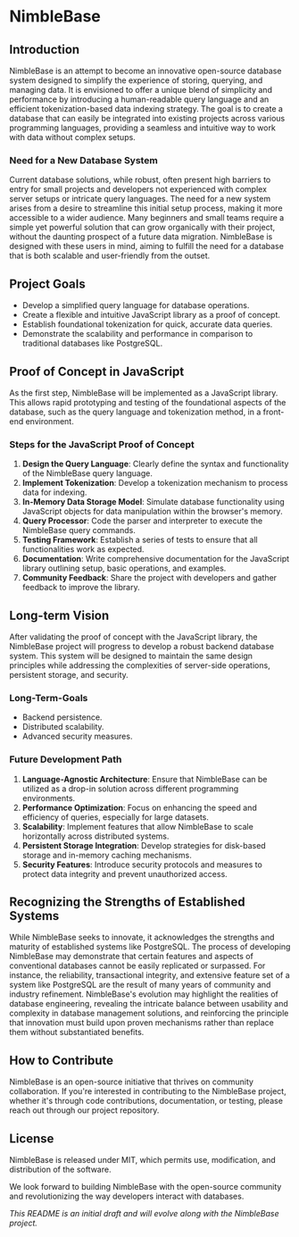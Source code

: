 # NimbleBase

## Introduction
NimbleBase is an attempt to become an innovative open-source database system designed to simplify the experience of storing, querying, and managing data. It is envisioned to offer a unique blend of simplicity and performance by introducing a human-readable query language and an efficient tokenization-based data indexing strategy. The goal is to create a database that can easily be integrated into existing projects across various programming languages, providing a seamless and intuitive way to work with data without complex setups.

### Need for a New Database System
Current database solutions, while robust, often present high barriers to entry for small projects and developers not experienced with complex server setups or intricate query languages. The need for a new system arises from a desire to streamline this initial setup process, making it more accessible to a wider audience. Many beginners and small teams require a simple yet powerful solution that can grow organically with their project, without the daunting prospect of a future data migration. NimbleBase is designed with these users in mind, aiming to fulfill the need for a database that is both scalable and user-friendly from the outset.

## Project Goals
- Develop a simplified query language for database operations.
- Create a flexible and intuitive JavaScript library as a proof of concept.
- Establish foundational tokenization for quick, accurate data queries.
- Demonstrate the scalability and performance in comparison to traditional databases like PostgreSQL.

## Proof of Concept in JavaScript
As the first step, NimbleBase will be implemented as a JavaScript library. This allows rapid prototyping and testing of the foundational aspects of the database, such as the query language and tokenization method, in a front-end environment.

### Steps for the JavaScript Proof of Concept
1. **Design the Query Language**: Clearly define the syntax and functionality of the NimbleBase query language.
2. **Implement Tokenization**: Develop a tokenization mechanism to process data for indexing.
3. **In-Memory Data Storage Model**: Simulate database functionality using JavaScript objects for data manipulation within the browser's memory.
4. **Query Processor**: Code the parser and interpreter to execute the NimbleBase query commands.
5. **Testing Framework**: Establish a series of tests to ensure that all functionalities work as expected.
6. **Documentation**: Write comprehensive documentation for the JavaScript library outlining setup, basic operations, and examples.
7. **Community Feedback**: Share the project with developers and gather feedback to improve the library.

## Long-term Vision
After validating the proof of concept with the JavaScript library, the NimbleBase project will progress to develop a robust backend database system. This system will be designed to maintain the same design principles while addressing the complexities of server-side operations, persistent storage, and security.

### Long-Term-Goals
- Backend persistence.
- Distributed scalability.
- Advanced security measures.

### Future Development Path
1. **Language-Agnostic Architecture**: Ensure that NimbleBase can be utilized as a drop-in solution across different programming environments.
2. **Performance Optimization**: Focus on enhancing the speed and efficiency of queries, especially for large datasets.
3. **Scalability**: Implement features that allow NimbleBase to scale horizontally across distributed systems.
4. **Persistent Storage Integration**: Develop strategies for disk-based storage and in-memory caching mechanisms.
5. **Security Features**: Introduce security protocols and measures to protect data integrity and prevent unauthorized access.

## Recognizing the Strengths of Established Systems
While NimbleBase seeks to innovate, it acknowledges the strengths and maturity of established systems like PostgreSQL. The process of developing NimbleBase may demonstrate that certain features and aspects of conventional databases cannot be easily replicated or surpassed. For instance, the reliability, transactional integrity, and extensive feature set of a system like PostgreSQL are the result of many years of community and industry refinement. NimbleBase's evolution may highlight the realities of database engineering, revealing the intricate balance between usability and complexity in database management solutions, and reinforcing the principle that innovation must build upon proven mechanisms rather than replace them without substantiated benefits.


## How to Contribute
NimbleBase is an open-source initiative that thrives on community collaboration. If you're interested in contributing to the NimbleBase project, whether it's through code contributions, documentation, or testing, please reach out through our project repository.

## License
NimbleBase is released under MIT, which permits use, modification, and distribution of the software.

We look forward to building NimbleBase with the open-source community and revolutionizing the way developers interact with databases.

*This README is an initial draft and will evolve along with the NimbleBase project.*
